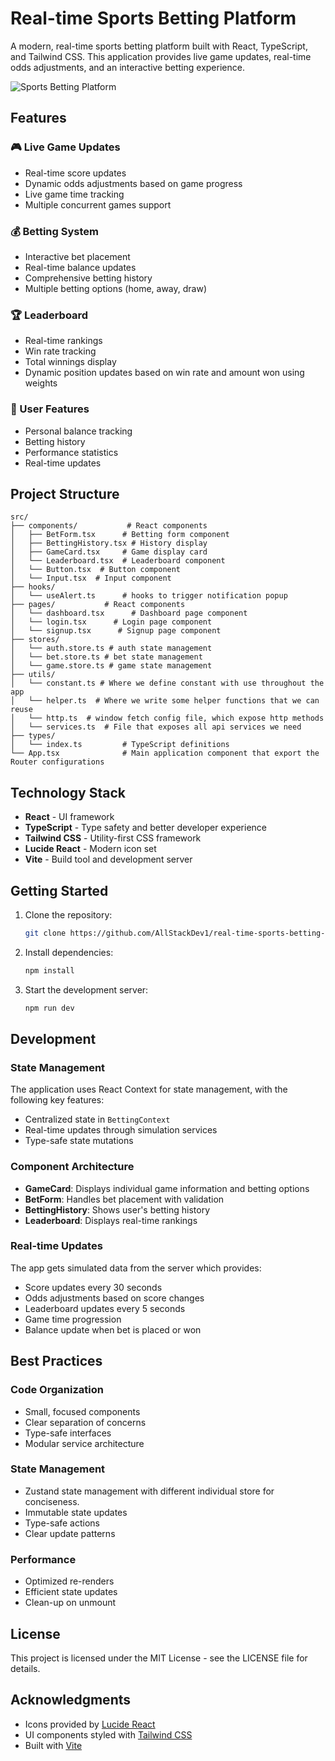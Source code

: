 # Real-time Sports Betting Platform

A modern, real-time sports betting platform built with React, TypeScript, and Tailwind CSS. This application provides live game updates, real-time odds adjustments, and an interactive betting experience.

![Sports Betting Platform](https://github.com/user-attachments/assets/aeb0ce27-8c4a-4d06-a901-12f941207b17)

## Features

### 🎮 Live Game Updates
- Real-time score updates
- Dynamic odds adjustments based on game progress
- Live game time tracking
- Multiple concurrent games support

### 💰 Betting System
- Interactive bet placement
- Real-time balance updates
- Comprehensive betting history
- Multiple betting options (home, away, draw)

### 🏆 Leaderboard
- Real-time rankings
- Win rate tracking
- Total winnings display
- Dynamic position updates based on win rate and amount won using weights

### 👤 User Features
- Personal balance tracking
- Betting history
- Performance statistics
- Real-time updates

## Project Structure

```
src/
├── components/           # React components
│   ├── BetForm.tsx      # Betting form component
│   ├── BettingHistory.tsx # History display
│   ├── GameCard.tsx     # Game display card
│   └── Leaderboard.tsx  # Leaderboard component
│   └── Button.tsx  # Button component
│   └── Input.tsx  # Input component
├── hooks/
│   └── useAlert.ts      # hooks to trigger notification popup
├── pages/           # React components
│   └── dashboard.tsx      # Dashboard page component
│   └── login.tsx      # Login page component
│   └── signup.tsx      # Signup page component
├── stores/
│   └── auth.store.ts # auth state management
│   └── bet.store.ts # bet state management
│   └── game.store.ts # game state management
├── utils/
│   └── constant.ts # Where we define constant with use throughout the app
│   └── helper.ts  # Where we write some helper functions that we can reuse
│   └── http.ts  # window fetch config file, which expose http methods
│   └── services.ts  # File that exposes all api services we need
├── types/
│   └── index.ts         # TypeScript definitions
└── App.tsx              # Main application component that export the Router configurations
```

## Technology Stack

- **React** - UI framework
- **TypeScript** - Type safety and better developer experience
- **Tailwind CSS** - Utility-first CSS framework
- **Lucide React** - Modern icon set
- **Vite** - Build tool and development server

## Getting Started

1. Clone the repository:
   ```bash
   git clone https://github.com/AllStackDev1/real-time-sports-betting-platform/tree/main
   ```

2. Install dependencies:
   ```bash
   npm install
   ```

3. Start the development server:
   ```bash
   npm run dev
   ```

## Development

### State Management
The application uses React Context for state management, with the following key features:
- Centralized state in `BettingContext`
- Real-time updates through simulation services
- Type-safe state mutations

### Component Architecture
- **GameCard**: Displays individual game information and betting options
- **BetForm**: Handles bet placement with validation
- **BettingHistory**: Shows user's betting history
- **Leaderboard**: Displays real-time rankings

### Real-time Updates
The app gets simulated data from the server which provides:
- Score updates every 30 seconds
- Odds adjustments based on score changes
- Leaderboard updates every 5 seconds
- Game time progression
- Balance update when bet is placed or won

## Best Practices

### Code Organization
- Small, focused components
- Clear separation of concerns
- Type-safe interfaces
- Modular service architecture

### State Management
- Zustand state management with different individual store for conciseness.
- Immutable state updates
- Type-safe actions
- Clear update patterns

### Performance
- Optimized re-renders
- Efficient state updates
- Clean-up on unmount

## License

This project is licensed under the MIT License - see the LICENSE file for details.

## Acknowledgments

- Icons provided by [Lucide React](https://lucide.dev)
- UI components styled with [Tailwind CSS](https://tailwindcss.com)
- Built with [Vite](https://vitejs.dev)
